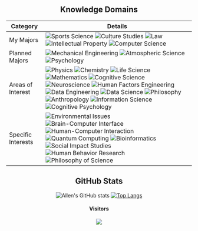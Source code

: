 <div align="center">

## Knowledge Domains
| **Category** | **Details** |
|--------------|-------------|
| My Majors | ![Sports Science](https://img.shields.io/badge/Sports%20Science-A8E1DB?style=flat-square) ![Culture Studies](https://img.shields.io/badge/Culture%20Studies-A8E1DB?style=flat-square) ![Law](https://img.shields.io/badge/Law-A8E1DB?style=flat-square) ![Intellectual Property](https://img.shields.io/badge/Intellectual%20Property-A8E1DB?style=flat-square) ![Computer Science](https://img.shields.io/badge/Computer%20Science-A8E1DB?style=flat-square) |
| Planned Majors | ![Mechanical Engineering](https://img.shields.io/badge/Mechanical%20Engineering-4285F4?style=flat-square) ![Atmospheric Science](https://img.shields.io/badge/Atmospheric%20Science-4285F4?style=flat-square) ![Psychology](https://img.shields.io/badge/Psychology-4285F4?style=flat-square) |
| Areas of Interest | ![Physics](https://img.shields.io/badge/Physics-A8E1DB?style=flat-square&color=A8E1DB) ![Chemistry](https://img.shields.io/badge/Chemistry-A8E1DB?style=flat-square&color=A8E1DB) ![Life Science](https://img.shields.io/badge/Life%20Science-A8E1DB?style=flat-square&color=A8E1DB) ![Mathematics](https://img.shields.io/badge/Mathematics-A8E1DB?style=flat-square&color=A8E1DB) ![Cognitive Science](https://img.shields.io/badge/Cognitive%20Science-4285F4?style=flat-square&color=4285F4) ![Neuroscience](https://img.shields.io/badge/Neuroscience-4285F4?style=flat-square&color=4285F4) ![Human Factors Engineering](https://img.shields.io/badge/Human%20Factors%20Engineering-4285F4?style=flat-square&color=4285F4) ![Data Engineering](https://img.shields.io/badge/Data%20Engineering-FFFFFF?style=flat-square&color=FFFFFF) ![Data Science](https://img.shields.io/badge/Data%20Science-FFFFFF?style=flat-square&color=FFFFFF) ![Philosophy](https://img.shields.io/badge/Philosophy-FFFFFF?style=flat-square&color=FFFFFF) ![Anthropology](https://img.shields.io/badge/Anthropology-FFFFFF?style=flat-square&color=FFFFFF) ![Information Science](https://img.shields.io/badge/Information%20Science-FFFFFF?style=flat-square&color=FFFFFF) ![Cognitive Psychology](https://img.shields.io/badge/Cognitive%20Psychology-FFFFFF?style=flat-square&color=FFFFFF) |
| Specific Interests | ![Environmental Issues](https://img.shields.io/badge/Environmental%20Issues-FFFFFF?style=flat-square&color=FFFFFF) ![Brain-Computer Interface](https://img.shields.io/badge/Brain--Computer%20Interface-FFFFFF?style=flat-square&color=FFFFFF) ![Human-Computer Interaction](https://img.shields.io/badge/Human--Computer%20Interaction-FFFFFF?style=flat-square&color=FFFFFF) ![Quantum Computing](https://img.shields.io/badge/Quantum%20Computing-FFFFFF?style=flat-square&color=FFFFFF) ![Bioinformatics](https://img.shields.io/badge/Bioinformatics-FFFFFF?style=flat-square&color=FFFFFF) ![Social Impact Studies](https://img.shields.io/badge/Social%20Impact%20Studies-FFFFFF?style=flat-square&color=FFFFFF) ![Human Behavior Research](https://img.shields.io/badge/Human%20Behavior%20Research-FFFFFF?style=flat-square&color=FFFFFF) ![Philosophy of Science](https://img.shields.io/badge/Philosophy%20of%20Science-FFFFFF?style=flat-square&color=FFFFFF)  |

## GitHub Stats
![Allen's GitHub stats](https://github-readme-stats.vercel.app/api?username=allenkang92&show_icons=true&theme=buefy) 
[![Top Langs](https://github-readme-stats.vercel.app/api/top-langs/?username=allenkang92&layout=donut)](https://github.com/allenkang92/github-readme-stats)

#### Visitors
<img src="https://hits.seeyoufarm.com/api/count/incr/badge.svg?url=https%3A%2F%2Fgithub.com%2Fallenkang92%2Fkaggle-badge&count_bg=%23DDAA17&title_bg=%23555555&icon=&icon_color=%23A8E1DB&title=hits&edge_flat=false">

</div>
